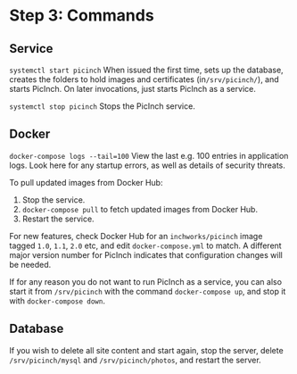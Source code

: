 
# Step 3: Commands
## Service
`systemctl start picinch` When issued the first time, sets up the database, creates the folders to hold images and certificates (in`/srv/picinch/`), and starts PicInch. On later invocations, just starts PicInch as a service.

`systemctl stop picinch` Stops the PicInch service.

## Docker
`docker-compose logs --tail=100` View the last e.g. 100 entries in application logs.
Look here for any startup errors, as well as details of security threats.

To pull updated images from Docker Hub:
1. Stop the service.
1. `docker-compose pull` to fetch updated images from Docker Hub.
1. Restart the service.

For new features, check Docker Hub for an `inchworks/picinch` image tagged `1.0`, `1.1`, `2.0` etc, and edit `docker-compose.yml` to match. A different major version number for PicInch indicates that configuration changes will be needed.

If for any reason you do not want to run PicInch as a service, you can also start it from `/srv/picinch` with the command `docker-compose up`, and stop it with `docker-compose down`.

## Database
If you wish to delete all site content and start again, stop the server, delete `/srv/picinch/mysql` and `/srv/picinch/photos`, and restart the server.